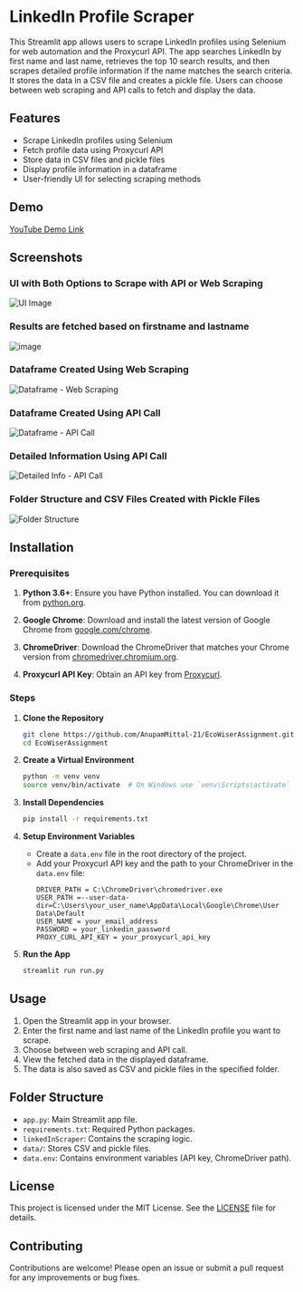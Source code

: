 # LinkedIn Profile Scraper

This Streamlit app allows users to scrape LinkedIn profiles using Selenium for web automation and the Proxycurl API. The app searches LinkedIn by first name and last name, retrieves the top 10 search results, and then scrapes detailed profile information if the name matches the search criteria. It stores the data in a CSV file and creates a pickle file. Users can choose between web scraping and API calls to fetch and display the data.

## Features

- Scrape LinkedIn profiles using Selenium
- Fetch profile data using Proxycurl API
- Store data in CSV files and pickle files
- Display profile information in a dataframe
- User-friendly UI for selecting scraping methods

## Demo

[YouTube Demo Link](https://youtu.be/vBipu3pU2iM)

## Screenshots

### UI with Both Options to Scrape with API or Web Scraping
![UI Image](https://github.com/AnupamMittal-21/EcoWiserAssignment/assets/96871662/10c71617-8f26-4dea-b7fa-f816ef62ca3b)

### Results are fetched based on firstname and lastname
![image](https://github.com/AnupamMittal-21/EcoWiserAssignment/assets/96871662/aa2becc6-1393-465f-98de-d56e4b5fdc0d)

### Dataframe Created Using Web Scraping
![Dataframe - Web Scraping](https://github.com/AnupamMittal-21/EcoWiserAssignment/assets/96871662/748bef08-d038-4c57-9d56-1a2fe84aca95)

### Dataframe Created Using API Call
![Dataframe - API Call](https://github.com/AnupamMittal-21/EcoWiserAssignment/assets/96871662/4f91d543-49f3-413f-9b72-8217f089aa65)

### Detailed Information Using API Call
![Detailed Info - API Call](https://github.com/AnupamMittal-21/EcoWiserAssignment/assets/96871662/39007bee-74f9-449e-8530-8c92b75363c7)

### Folder Structure and CSV Files Created with Pickle Files
![Folder Structure](https://github.com/AnupamMittal-21/EcoWiserAssignment/assets/96871662/f964f99b-99e7-490d-94f8-a810fb09e10c)

## Installation

### Prerequisites

1. **Python 3.6+**: Ensure you have Python installed. You can download it from [python.org](https://www.python.org/downloads/).

2. **Google Chrome**: Download and install the latest version of Google Chrome from [google.com/chrome](https://www.google.com/chrome/).

3. **ChromeDriver**: Download the ChromeDriver that matches your Chrome version from [chromedriver.chromium.org](https://chromedriver.chromium.org/downloads). 

4. **Proxycurl API Key**: Obtain an API key from [Proxycurl](https://nubela.co/proxycurl/).

### Steps

1. **Clone the Repository**
   ```bash
   git clone https://github.com/AnupamMittal-21/EcoWiserAssignment.git
   cd EcoWiserAssignment
   ```

2. **Create a Virtual Environment**
   ```bash
   python -m venv venv
   source venv/bin/activate  # On Windows use `venv\Scripts\activate`
   ```

3. **Install Dependencies**
   ```bash
   pip install -r requirements.txt
   ```

4. **Setup Environment Variables**
   - Create a `data.env` file in the root directory of the project.
   - Add your Proxycurl API key and the path to your ChromeDriver in the `data.env` file:
     ```
     DRIVER_PATH = C:\ChromeDriver\chromedriver.exe
     USER_PATH =--user-data-dir=C:\Users\your_user_name\AppData\Local\Google\Chrome\User Data\Default
     USER_NAME = your_email_address
     PASSWORD = your_linkedin_password
     PROXY_CURL_API_KEY = your_proxycurl_api_key
     ```

5. **Run the App**
   ```bash
   streamlit run run.py
   ```

## Usage

1. Open the Streamlit app in your browser.
2. Enter the first name and last name of the LinkedIn profile you want to scrape.
3. Choose between web scraping and API call.
4. View the fetched data in the displayed dataframe.
5. The data is also saved as CSV and pickle files in the specified folder.

## Folder Structure

- `app.py`: Main Streamlit app file.
- `requirements.txt`: Required Python packages.
- `linkedInScraper`: Contains the scraping logic.
- `data/`: Stores CSV and pickle files.
- `data.env`: Contains environment variables (API key, ChromeDriver path).

## License

This project is licensed under the MIT License. See the [LICENSE](LICENSE) file for details.

## Contributing

Contributions are welcome! Please open an issue or submit a pull request for any improvements or bug fixes.
